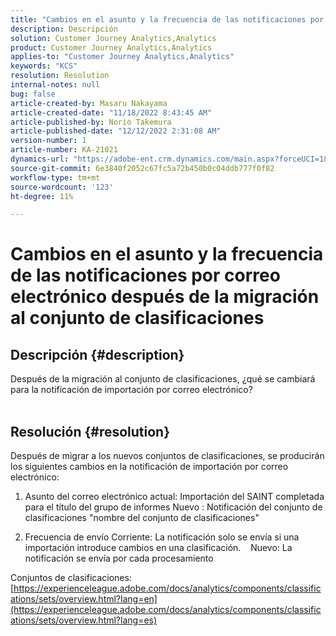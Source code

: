 ```yaml
---
title: "Cambios en el asunto y la frecuencia de las notificaciones por correo electrónico después de migrar al conjunto de clasificaciones"
description: Descripción
solution: Customer Journey Analytics,Analytics
product: Customer Journey Analytics,Analytics
applies-to: "Customer Journey Analytics,Analytics"
keywords: "KCS"
resolution: Resolution
internal-notes: null
bug: false
article-created-by: Masaru Nakayama
article-created-date: "11/18/2022 8:43:45 AM"
article-published-by: Norio Takemura
article-published-date: "12/12/2022 2:31:08 AM"
version-number: 1
article-number: KA-21021
dynamics-url: "https://adobe-ent.crm.dynamics.com/main.aspx?forceUCI=1&pagetype=entityrecord&etn=knowledgearticle&id=cb889f1b-1d67-ed11-9561-6045bd006239"
source-git-commit: 6e3840f2052c67fc5a72b450b0c04ddb777f0f82
workflow-type: tm+mt
source-wordcount: '123'
ht-degree: 11%

---
```


# Cambios en el asunto y la frecuencia de las notificaciones por correo electrónico después de la migración al conjunto de clasificaciones

## Descripción {#description}

Después de la migración al conjunto de clasificaciones, ¿qué se cambiará para la notificación de importación por correo electrónico?
<br> 

## Resolución {#resolution}


Después de migrar a los nuevos conjuntos de clasificaciones, se producirán los siguientes cambios en la notificación de importación por correo electrónico:



1. Asunto del correo electrónico actual: Importación del SAINT completada para el título del grupo de informes Nuevo : Notificación del conjunto de clasificaciones &quot;nombre del conjunto de clasificaciones&quot;

2. Frecuencia de envío Corriente: La notificación solo se envía si una importación introduce cambios en una clasificación.
   Nuevo: La notificación se envía por cada procesamiento

Conjuntos de clasificaciones:
[https://experienceleague.adobe.com/docs/analytics/components/classifications/sets/overview.html?lang=en](https://experienceleague.adobe.com/docs/analytics/components/classifications/sets/overview.html?lang=es)
